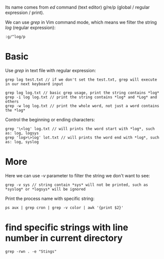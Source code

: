 Its name comes from *ed* command (text editor) g/re/p (global / regular expression / print). 

We can use *grep* in Vim command mode, which means we filter the string *log* (regular expression):

    :g/^log/p

# Basic
Use *grep* in text file with regular expression:

    grep log test.txt // if we don't set the test.txt, grep will execute in our next keyboard input

    grep log log.txt // basic grep usage, print the string contains *log*
    grep -i log log.txt // print the string contains *log* and *Log* and others 
    grep -w log log.txt // print the whole word, not just a word contains the *log*

Control the beginning or ending characters:

    grep '\<log' log.txt // will prints the word start with *log*, such as: log, logsys
    grep 'log>\>log' lot.txt // will prints the word end with *log*, such as: log, syslog

# More
Here we can use *-v* parameter to filter the string we don't want to see:

    grep -v sys // string contain *sys* will not be printed, such as *syslog* or *logsys* will be ignored

Print the process name with specific string:

    ps aux | grep cron | grep -v color | awk '{print $2}' 

# find specific strings with line number in current directory
	
	grep -rwn . -e "Stings"

